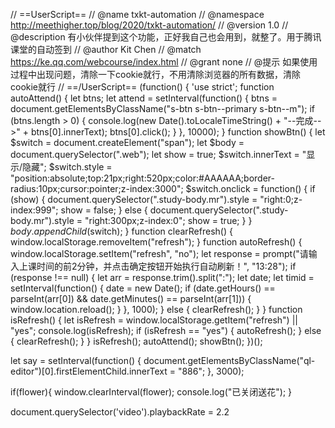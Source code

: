 // ==UserScript==
// @name         txkt-automation
// @namespace    http://meethigher.top/blog/2020/txkt-automation/
// @version      1.0
// @description  有小伙伴提到这个功能，正好我自己也会用到，就整了。用于腾讯课堂的自动签到
// @author       Kit Chen
// @match        https://ke.qq.com/webcourse/index.html
// @grant        none
// @提示          如果使用过程中出现问题，清除一下cookie就行，不用清除浏览器的所有数据，清除cookie就行
// ==/UserScript==
(function() {
    'use strict';
    function autoAttend() {
        let btns;
        let attend = setInterval(function() {
            btns = document.getElementsByClassName("s-btn s-btn--primary s-btn--m");
            if (btns.length > 0) {
                console.log(new Date().toLocaleTimeString() + "--完成-->" + btns[0].innerText);
                btns[0].click();
            }
        }, 10000);
    }
    function showBtn() {
        let $switch = document.createElement("span");
        let $body = document.querySelector(".web");
        let show = true;
        $switch.innerText = "显示/隐藏";
        $switch.style = "position:absolute;top:21px;right:520px;color:#AAAAAA;border-radius:10px;cursor:pointer;z-index:3000";
        $switch.onclick = function() {
            if (show) {
                document.querySelector(".study-body.mr").style = "right:0;z-index:999";
                show = false;
            } else {
                document.querySelector(".study-body.mr").style = "right:300px;z-index:0";
                show = true;
            }
        }
        $body.appendChild($switch);
    }
    function clearRefresh() {
        window.localStorage.removeItem("refresh");
    }
    function autoRefresh() {
        window.localStorage.setItem("refresh", "no");
        let response = prompt("请输入上课时间的前2分钟，并点击确定按钮开始执行自动刷新！", "13:28");
        if (response !== null) {
            let arr = response.trim().split(":");
            let date;
            let timid = setInterval(function() {
                date = new Date();
                if (date.getHours() == parseInt(arr[0]) && date.getMinutes() == parseInt(arr[1])) {
                    window.location.reload();
                }
            }, 1000);
        } else {
            clearRefresh();
        }
    }
    function isRefresh() {
        let isRefresh = window.localStorage.getItem("refresh") || "yes";
        console.log(isRefresh);
        if (isRefresh == "yes") {
            autoRefresh();
        } else {
            clearRefresh();
        }
    }
    isRefresh();
    autoAttend();
    showBtn();
})();


let say = setInterval(function() {
    document.getElementsByClassName("ql-editor")[0].firstElementChild.innerText = "886";
}, 3000);

if(flower){
    window.clearInterval(flower);
    console.log("已关闭送花");
}

document.querySelector('video').playbackRate = 2.2